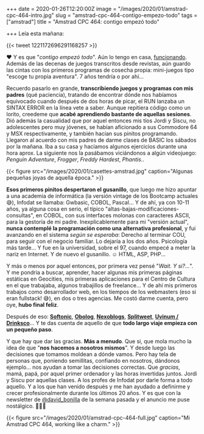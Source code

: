 +++
date = 2020-01-26T12:20:00Z
image = "/images/2020/01/amstrad-cpc-464-intro.jpg"
slug = "amstrad-cpc-464-contigo-empezo-todo"
tags = ["amstrad"]
title = "Amstrad CPC 464: contigo empezó todo"

+++
Leía esta mañana: 

{{< tweet 1221172696291168257 >}}

❤️ Y es que "_contigo empezó todo_". Aún lo tengo en casa, [funcionando](https://instagram.com/p/BwfTvhJBAYC/?igshid=1iigy5k2vurj7). Además de las decenas de juegos transcritos desde revistas, aún guardo las cintas con los primeros programas de cosecha propia: mini-juegos tipo "escoge tu propia aventura". 7 años tendría o por ahí...

Recuerdo pasarlo en grande, **transcribiendo juegos y programas con mis padres** (qué paciencia), tratando de encontrar dónde nos habíamos equivocado cuando después de dos horas de picar, el RUN lanzaba un SINTAX ERROR en la línea vete a saber. Aunque repitiera código como un lorito, creedeme que **acabé aprendiendo bastante de aquellas sesiones**. Dió además la casualidad que por aquel entonces mis tíos Jordi y Siscu, no adolescentes pero muy jóvenes, se habían aficionado a sus Commodore 64 y MSX respectivamente, y también hacían sus pinitos programando. Llegaron al acuerdo con mis padres de darme clases de BASIC los sábados por la mañana. Iba a su casa y hacíamos algunos ejercicios durante una hora aprox. La siguiente nos la pasábamos viciándonos a algún videojuego: _Penguin Adventure_, _Frogger_, _Freddy Hardest_, _Phantis_..

{{< figure src="/images/2020/01/casettes-amstrad.jpg" caption="Algunas pequeñas joyas de aquella época." >}}

**Esos primeros pinitos despertaron el gusanillo**, que luego me hizo apuntar a una academia de informática (la versión vintage de los Bootcamp actuales 😅), Infodat se llamaba: Gwbasic, COBOL, Pascal... Y de ahí, ya con 10-11 años, ya alguna cosa en serio, el típico "altas-bajas-modificaciones-consultas", en COBOL, con sus interfaces molonas con caracteres ASCII, para la gestoría de mi padre. Inexplicablemente para mi "versión actual", **nunca contemplé la programación como una alternativa profesional**, y fui avanzando en el sistema _según se esperaba_: Derecho al terminar COU, para seguir con el negocio familiar. Lo dejaría a los dos años. Psicología más tarde... Y fue en la universidad, sobre el 97, cuando empecé a meter la nariz en Internet. Y de nuevo el gusanillo. ☺️ HTML, ASP, PHP...

Y más o menos por aquel entonces, por primera vez pensé "_Wait. Y si?..._". Y me pondría a buscar, aprender, hacer algunas mis primeras páginas estáticas en Geocities, mis primeras aplicaciones para el Centro de Cultura en el que trabajaba, algunos trabajillos de freelance... Y de ahí mis primeros trabajos como desarrollador web, en los tiempos de los webmasters (eso si eran fullstack! 😅), en dos o tres agencias. Me costó darme cuenta, pero oye, **hubo final feliz**.

Después de eso: [**Softonic**](https://www.softonic.com), [**Obolog**](http://www.obolog.com), [**Nexoblogs**](http://www.nexoblogs.com), [**Splitweet**](https://computerhoy.com/noticias/internet/hootsuite-compra-start-espanola-splitweet-2493), [**Uvinum / Drinksco**](https://www.drinksco.es)... Y te das cuenta de aquello de que **todo largo viaje empieza con un pequeño paso**.

Y que hay que dar las gracias. **Más a menudo**. Que si, que mola mucho la idea de que "__nos hacemos a nosotros mismos__". Y desde luego las decisiones que tomamos moldean a dónde vamos. Pero hay tela de personas que, poniendo semillitas, confiando en nosotros, dándonos ejemplo... nos ayudan a tomar las decisiones correctas. Que *gracias*, mamá, papá, por aquel primer ordenador y las horas invertidas juntos. Jordi y Siscu por aquellas clases. A los profes de Infodat por darle forma a todo aquello. Y a los que han venido después y me han ayudado a definirme y crecer profesionalmente durante los últimos 20 años. Y es que con la newsletter de [@david_bonilla](https://twitter.com/david_bonilla) de la semana pasada y el anuncio me puse nostálgico. 🤷🏻‍♂️

{{< figure src="/images/2020/01/amstrad-cpc-464-full.jpg" caption="Mi Amstrad CPC 464, working like a charm." >}}